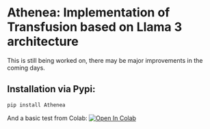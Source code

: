 # Athenea: Implementation of Transfusion based on Llama 3 architecture

This is still being worked on, there may be major improvements in the coming days.


## Installation via Pypi:

```bash
pip install Athenea
```

And a basic test from Colab: [![Open In Colab](https://colab.research.google.com/assets/colab-badge.svg)](https://colab.research.google.com/drive/1DldYfDLyfdZg74H2LAqd2CsJft3hmDCH?usp=sharing)